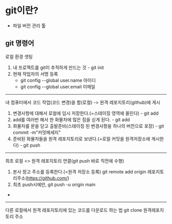 # git이란?
- 파일 버전 관리 툴

## git 명령어
로컬 환경 셋팅
1. 내 프로젝트를 git이 추적하게 만드는 것 - git init
2. 현재 작업자의 서명 등록
   - git config --global user.name 아이디
   - git config --global user.email 이메일
---

내 컴퓨터에서 코드 작업(코드 변경)을 함(로컬) -> 원격 레포지토리(github)에 게시

1. 변경사항에 대해서 로컬에 임시 저장한다.(=스테이징 영역에 올린다) - git add
2. add를 여러번 해서 한 화물차에 많은 짐을 싣게 된다. - git add
3. 화물차를 문을 닫고 출발준비(스테이징 된 변경사항을 하나의 버전으로 포장) - git commit -m"커밋메세지"
4. 준비된 화물차들을 원격 레포지토리로 보낸다.(=로컬 커밋을 원격저장소에 게시한다) - git push

---
최초 로컬 <> 원격 레포지토리 연결(git push 바로 직전에 수행)
1. 본사 창고 주소를 등록한다.(=원격 저장소 등록) git remote add origin 레포지토리주소(https://github.com/)
2. 최초 push시에만, git push -u origin main
 - 
---
다른 로컬에서 원격 레포지토리에 있는 코드를 다운로드 하는 법
git clone 원격레포지토리 주소

